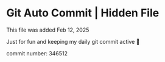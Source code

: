 # Git Auto Commit | Hidden File

This file was added Feb 12, 2025

Just for fun and keeping my daily git commit active 🤪

commit number: 346512
